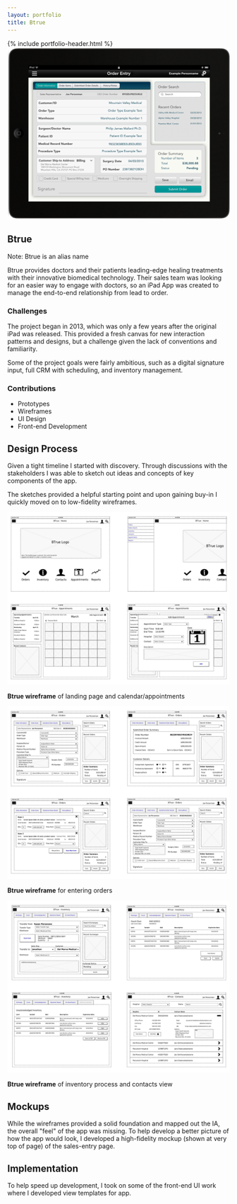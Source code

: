 ```yaml
---
layout: portfolio
title: Btrue
---
```

<div class="portfolio-item">
  <section>
  {% include portfolio-header.html %}
    <img src="/assets/img/portfolio/btrue-ipad.png" alt="UI Design Mockups on an iPad showing an order screen with data entry items" class="thumb">
    <h1>Btrue</h1>
    <p>Note: Btrue is an alias name</p>
    <p>Btrue provides doctors and their patients leading-edge healing treatments with their innovative biomedical technology. Their sales team was looking for an easier way to engage with doctors, so an iPad App was created to manage the end-to-end relationship from lead to order.</p>
    <div class="challenges">
      <div class="column--heavy">
        <h3>Challenges</h3>
        <p>The project began in 2013, which was only a few years after the original iPad was released. This provided a fresh canvas for new interaction patterns and designs, but a challenge given the lack of conventions and familiarity.</p>
        <p>Some of the project goals were fairly ambitious, such as a digital signature input, full CRM with scheduling, and inventory management.</p>
      </div>
      <div>
        <h3>Contributions</h3>
        <ul>
          <li>Prototypes</li>
          <li>Wireframes</li>
          <li>UI Design</li>
          <li>Front-end Development</li>
        </ul>
      </div>
    </div>
  </section>
  <section>
    <h2>Design Process</h2>
    <p>Given a tight timeline I started with discovery. Through discussions with the stakeholders I was able to sketch out ideas and concepts of key components of the app.</p>
    <p>The sketches provided a helpful starting point and upon gaining buy-in I quickly moved on to low-fidelity wireframes.</p>
    <img src="/assets/img/portfolio/btrue-wireframes/btrue-home-and-appts.jpg" alt="b true home and appointments wireframes">
    <p class="picture-caption"><strong>Btrue wireframe</strong> of landing page and calendar/appointments</p>
    <img src="/assets/img/portfolio/btrue-wireframes/btrue-orders.jpg" alt="b true order entry process wireframes">
    <p class="picture-caption"><strong>Btrue wireframe</strong> for entering orders</p>
    <img src="/assets/img/portfolio/btrue-wireframes/btrue-inventory-contacts.jpg" alt="b true contacts and inventory wireframes">
    <p class="picture-caption"><strong>Btrue wireframe</strong> of inventory process and contacts view</p>
  </section>
  <section>
    <h2>Mockups</h2>
    <p>While the wireframes provided a solid foundation and mapped out the IA, the overall "feel" of the app was missing. To help develop a better picture of how the app would look, I developed a high-fidelity mockup (shown at very top of page) of the sales-entry page.</p>
  </section>
  <section>
    <h2>Implementation</h2>
    <p>To help speed up development, I took on some of the front-end UI work where I developed view templates for app.</p>
  </section>
</div>
